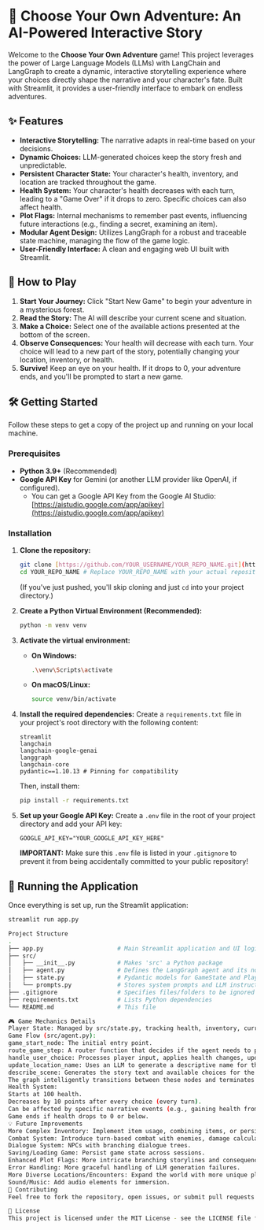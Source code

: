 # 📖 Choose Your Own Adventure: An AI-Powered Interactive Story

Welcome to the **Choose Your Own Adventure** game! This project leverages the power of Large Language Models (LLMs) with LangChain and LangGraph to create a dynamic, interactive storytelling experience where your choices directly shape the narrative and your character's fate. Built with Streamlit, it provides a user-friendly interface to embark on endless adventures.

## ✨ Features

* **Interactive Storytelling:** The narrative adapts in real-time based on your decisions.
* **Dynamic Choices:** LLM-generated choices keep the story fresh and unpredictable.
* **Persistent Character State:** Your character's health, inventory, and location are tracked throughout the game.
* **Health System:** Your character's health decreases with each turn, leading to a "Game Over" if it drops to zero. Specific choices can also affect health.
* **Plot Flags:** Internal mechanisms to remember past events, influencing future interactions (e.g., finding a secret, examining an item).
* **Modular Agent Design:** Utilizes LangGraph for a robust and traceable state machine, managing the flow of the game logic.
* **User-Friendly Interface:** A clean and engaging web UI built with Streamlit.

## 🚀 How to Play

1.  **Start Your Journey:** Click "Start New Game" to begin your adventure in a mysterious forest.
2.  **Read the Story:** The AI will describe your current scene and situation.
3.  **Make a Choice:** Select one of the available actions presented at the bottom of the screen.
4.  **Observe Consequences:** Your health will decrease with each turn. Your choice will lead to a new part of the story, potentially changing your location, inventory, or health.
5.  **Survive!** Keep an eye on your health. If it drops to 0, your adventure ends, and you'll be prompted to start a new game.

## 🛠️ Getting Started

Follow these steps to get a copy of the project up and running on your local machine.

### Prerequisites

* **Python 3.9+** (Recommended)
* **Google API Key** for Gemini (or another LLM provider like OpenAI, if configured).
    * You can get a Google API Key from the Google AI Studio: [https://aistudio.google.com/app/apikey](https://aistudio.google.com/app/apikey)

### Installation

1.  **Clone the repository:**
    ```bash
    git clone [https://github.com/YOUR_USERNAME/YOUR_REPO_NAME.git](https://github.com/YOUR_USERNAME/YOUR_REPO_NAME.git)
    cd YOUR_REPO_NAME # Replace YOUR_REPO_NAME with your actual repository name
    ```
    (If you've just pushed, you'll skip cloning and just `cd` into your project directory.)

2.  **Create a Python Virtual Environment (Recommended):**
    ```bash
    python -m venv venv
    ```

3.  **Activate the virtual environment:**
    * **On Windows:**
        ```bash
        .\venv\Scripts\activate
        ```
    * **On macOS/Linux:**
        ```bash
        source venv/bin/activate
        ```

4.  **Install the required dependencies:**
    Create a `requirements.txt` file in your project's root directory with the following content:
    ```
    streamlit
    langchain
    langchain-google-genai
    langgraph
    langchain-core
    pydantic==1.10.13 # Pinning for compatibility
    ```
    Then, install them:
    ```bash
    pip install -r requirements.txt
    ```

5.  **Set up your Google API Key:**
    Create a `.env` file in the root of your project directory and add your API key:
    ```
    GOOGLE_API_KEY="YOUR_GOOGLE_API_KEY_HERE"
    ```
    **IMPORTANT:** Make sure this `.env` file is listed in your `.gitignore` to prevent it from being accidentally committed to your public repository!

## 🚀 Running the Application

Once everything is set up, run the Streamlit application:

```bash
streamlit run app.py

Project Structure
.
├── app.py                     # Main Streamlit application and UI logic
├── src/
│   ├── __init__.py            # Makes 'src' a Python package
│   ├── agent.py               # Defines the LangGraph agent and its nodes (game logic)
│   ├── state.py               # Pydantic models for GameState and PlayerState
│   └── prompts.py             # Stores system prompts and LLM instructions
├── .gitignore                 # Specifies files/folders to be ignored by Git
├── requirements.txt           # Lists Python dependencies
└── README.md                  # This file

🎮 Game Mechanics Details
Player State: Managed by src/state.py, tracking health, inventory, current_location_id, etc.
Game Flow (src/agent.py):
game_start_node: The initial entry point.
route_game_step: A router function that decides if the agent needs to process user input or describe a new scene.
handle_user_choice: Processes player input, applies health changes, updates location, and checks for game over. This is where per-turn health decrease happens.
update_location_name: Uses an LLM to generate a descriptive name for the new location.
describe_scene: Generates the story text and available choices for the current scene using an LLM.
The graph intelligently transitions between these nodes and terminates at END after each complete "turn" (choice processed, new scene generated).
Health System:
Starts at 100 health.
Decreases by 10 points after every choice (every turn).
Can be affected by specific narrative events (e.g., gaining health from an item).
Game ends if health drops to 0 or below.
💡 Future Improvements
More Complex Inventory: Implement item usage, combining items, or persistent effects.
Combat System: Introduce turn-based combat with enemies, damage calculations, and different attack options.
Dialogue System: NPCs with branching dialogue trees.
Saving/Loading Game: Persist game state across sessions.
Enhanced Plot Flags: More intricate branching storylines and consequence tracking.
Error Handling: More graceful handling of LLM generation failures.
More Diverse Locations/Encounters: Expand the world with more unique places and events.
Sound/Music: Add audio elements for immersion.
🤝 Contributing
Feel free to fork the repository, open issues, or submit pull requests with improvements!

📄 License
This project is licensed under the MIT License - see the LICENSE file for details (you would create a LICENSE file in your root directory if you want a formal license, e.g., by copying from choosealicense.com).
